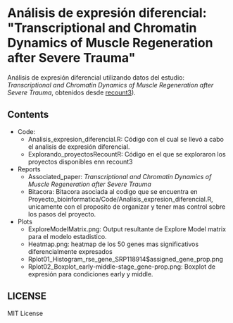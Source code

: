 # Análisis de expresión diferencial: "Transcriptional and Chromatin Dynamics of Muscle Regeneration after Severe Trauma"

Análisis de expresión diferencial utilizando datos del estudio: *Transcriptional and Chromatin Dynamics of Muscle Regeneration after Severe Trauma*, obtenidos desde [recount3](https://jhubiostatistics.shinyapps.io/recount3-study-explorer/)). 



## Contents

- Code:
   - Analisis_expresion_diferencial.R: Código con el cual se llevó a cabo el analisis de expresión diferencial.
   - Explorando_proyectosRecountR: Código en el que se exploraron los proyectos disponibles enn recount3
- Reports 
   - Associated_paper: *Transcriptional and Chromatin Dynamics of Muscle Regeneration after Severe Trauma*
   - Bitacora: Bitacora asociada al codigo que se encuentra en Proyecto_bioinformatica/Code/Analisis_expresion_diferencial.R, unicamente con el proposito de organizar y tener mas control sobre los pasos del proyecto. 
- Plots
   	- ExploreModelMatrix.png: Output resultante de Explore Model matrix para el modelo estadistico. 
    - Heatmap.png: heatmap de los 50 genes mas significativos diferencialmente expresados
    - Rplot01_Histogram_rse_gene_SRP118914$assigned_gene_prop.png
    - Rplot02_Boxplot_early-middle-stage_gene-prop.png: Boxplot de expresión para condiciones early y middle.

## LICENSE 

MIT License
